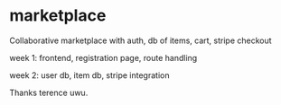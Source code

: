 # marketplace

Collaborative marketplace with auth, db of items, cart, stripe checkout

week 1:
frontend, registration page, route handling

week 2:
user db, item db, stripe integration

Thanks terence uwu.
